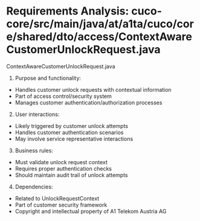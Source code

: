 # Requirements Analysis: cuco-core/src/main/java/at/a1ta/cuco/core/shared/dto/access/ContextAwareCustomerUnlockRequest.java

ContextAwareCustomerUnlockRequest.java
1. Purpose and functionality:
- Handles customer unlock requests with contextual information
- Part of access control/security system
- Manages customer authentication/authorization processes

2. User interactions:
- Likely triggered by customer unlock attempts
- Handles customer authentication scenarios
- May involve service representative interactions

3. Business rules:
- Must validate unlock request context
- Requires proper authentication checks
- Should maintain audit trail of unlock attempts

4. Dependencies:
- Related to UnlockRequestContext
- Part of customer security framework
- Copyright and intellectual property of A1 Telekom Austria AG